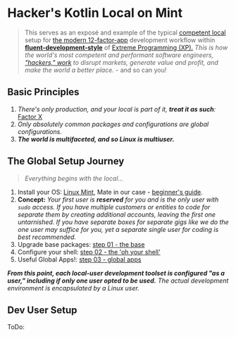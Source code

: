 # Hacker's Kotlin Local on Mint

> This serves as an exposé and example of the typical [competent local](https://github.com/readme/guides/developer-onboarding "Optimize local dev environments for better onboarding") setup for [the modern 12-factor-app](https://12factor.net/ "The Twelve-Factor App") development workflow within [**fluent-development-style**](https://martinfowler.com/articles/agileFluency.html "Fluent Development Style") of [Extreme Programming (XP).](https://en.wikipedia.org/wiki/Extreme_programming "Extreme Programming") _This is how the world's most competent and performant software engineers, ["hackers," work](https://www.ncbi.nlm.nih.gov/pmc/articles/PMC3682183/ "The relationship between intelligence and creativity: New support for the threshold hypothesis by means of empirical breakpoint detection; Meaning, competent intelligent people seeking elegance are required to create anything worthwhile creating. AKA, 'deadbeat Cog theory'") to disrupt markets, generate value and profit, and make the world a better place._ - and so can you!

## Basic Principles

1. _There's only production, and your local is part of it, **treat it as such**:_ [Factor X](https://12factor.net/dev-prod-parity "Factor X of The Twelve-Factor App")
2. _Only absolutely common packages and configurations are global configurations._
3. **_The world is multifaceted, and so Linux is multiuser._**

## The Global Setup Journey 

> _Everything begins with the local..._

1. Install your OS: [Linux Mint](https://linuxmint.com/download.php "Linux Mint"), Mate in our case - [beginner's guide](https://itsfoss.com/install-linux-mint/).
2. **Concept:** _Your first user is **reserved** for you and is the only user with `sudo` access. If you have multiple customers or entities to code for separate them by creating additional accounts, leaving the first one untarnished. If you have separate boxes for separate gigs like we do the one user may suffice for you, yet a separate single user for coding is best recommended._
3. Upgrade base packages: [step 01 - the base](step-01-base.md)
4. Configure your shell: [step 02 - the 'oh your shell'](step-02-shell.md)
5. Useful Global Apps!: [step 03 - global apps](step-03-global-apps.md)

**_From this point, each local-user development toolset is configured "as a user," including if only one user opted to be used._** _The actual development environment is encapsulated by a Linux user._

## Dev User Setup

ToDo: